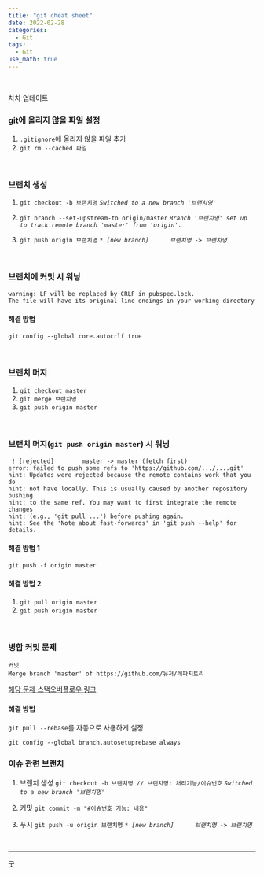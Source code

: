 ```yaml
---
title: "git cheat sheet"
date: 2022-02-28
categories:
  - Git
tags:
  - Git
use_math: true
---
```

<br>

차차 업데이트
<br>

### git에 올리지 않을 파일 설정

1. `.gitignore`에 올리지 않을 파일 추가
2. `git rm --cached 파일`

<br>

### 브랜치 생성

1. `git checkout -b 브랜치명`
   _`Switched to a new branch '브랜치명'`_

2. `git branch --set-upstream-to origin/master`
   _`Branch '브랜치명' set up to track remote branch 'master' from 'origin'.`_

3. `git push origin 브랜치명`
    _`* [new branch]      브랜치명 -> 브랜치명`_

<br>

### 브랜치에 커밋 시 워닝
```
warning: LF will be replaced by CRLF in pubspec.lock.
The file will have its original line endings in your working directory
```

#### 해결 방법
```
git config --global core.autocrlf true
```

<br>

### 브랜치 머지

1. `git checkout master`
2. `git merge 브랜치명`
3. `git push origin master`

<br>

### 브랜치 머지(`git push origin master`) 시 워닝
```
 ! [rejected]        master -> master (fetch first)
error: failed to push some refs to 'https://github.com/.../....git'
hint: Updates were rejected because the remote contains work that you do
hint: not have locally. This is usually caused by another repository pushing
hint: to the same ref. You may want to first integrate the remote changes
hint: (e.g., 'git pull ...') before pushing again.
hint: See the 'Note about fast-forwards' in 'git push --help' for details.
```

#### 해결 방법 1
```
git push -f origin master
```

#### 해결 방법 2
1. `git pull origin master`
2. `git push origin master`

<br>

### 병합 커밋 문제
```
커밋
Merge branch 'master' of https://github.com/유저/레파지토리
```
[해당 문제 스택오버플로우 링크](https://stackoverflow.com/questions/7120199/github-merge-branch-master)

#### 해결 방법

`git pull --rebase`를 자동으로 사용하게 설정
```
git config --global branch.autosetuprebase always
```

### 이슈 관련 브랜치

1. 브랜치 생성
  `git checkout -b 브랜치명 // 브랜치명: 처리기능/이슈번호`
   _`Switched to a new branch '브랜치명'`_

2. 커밋 
  `git commit -m "#이슈번호 기능: 내용"`

3. 푸시
  `git push -u origin 브랜치명`
    _`* [new branch]      브랜치명 -> 브랜치명`_

<br>

---

굿  
<br>
